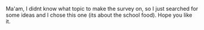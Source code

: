 Ma'am, I didnt know what topic to make the survey on, so I just searched for some ideas and I chose this one (its about the school food).
Hope you like it.